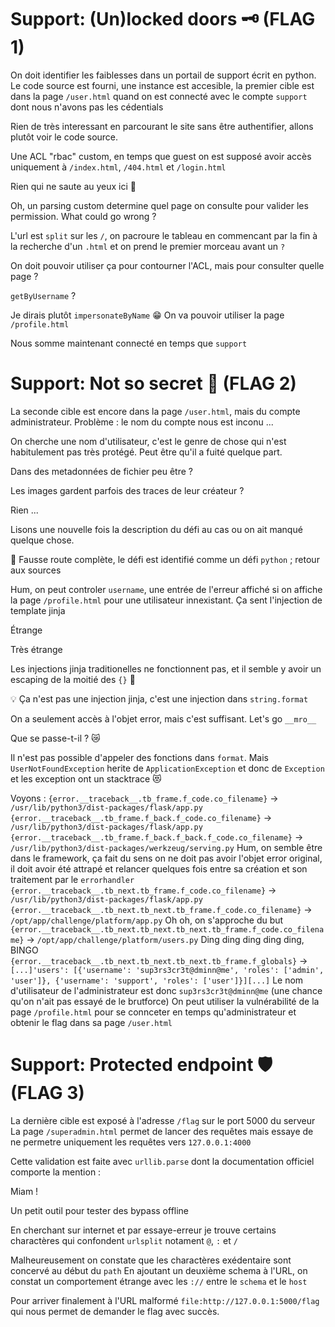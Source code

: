# Support:  (Un)locked doors 🗝️ (FLAG 1)

On doit identifier les faiblesses dans un portail de support écrit en python.
Le code source est fourni, une instance est accesible, la premier cible est dans la page `/user.html` quand on est connecté avec le compte `support` dont nous n'avons pas les cédentials

Rien de très interessant en parcourant le site sans être authentifier, allons plutôt voir le code source.

Une ACL "rbac" custom, en temps que guest on est supposé avoir accès uniquement à `/index.html`, `/404.html` et `/login.html`

Rien qui ne saute au yeux ici 🤔

Oh, un parsing custom determine quel page on consulte pour valider les permission. What could go wrong ?

L'url est `split` sur les `/`, on pacroure le tableau en commencant par la fin à la recherche d'un `.html` et on prend le premier morceau avant un `?`

On doit pouvoir utiliser ça pour contourner l'ACL, mais pour consulter quelle page ?

`getByUsername` ?

Je dirais plutôt `impersonateByName` 😁 On va pouvoir utiliser la page `/profile.html`

Nous somme maintenant connecté en temps que `support`

# Support: Not so secret 🤫 (FLAG 2)

La seconde cible est encore dans la page `/user.html`, mais du compte administrateur. Problème : le nom du compte nous est inconu ...

On cherche une nom d'utilisateur, c'est le genre de chose qui n'est habitulement pas très protégé. Peut être qu'il a fuité quelque part.

Dans des metadonnées de fichier peu être ?

Les images gardent parfois des traces de leur créateur ?

Rien ...

Lisons une nouvelle fois la description du défi au cas ou on ait manqué quelque chose.

🤦
Fausse route complète, le défi est identifié comme un défi `python` ; retour aux sources

Hum, on peut controler `username`, une entrée de l'erreur affiché si on affiche la page `/profile.html` pour une utilisateur innexistant.
Ça sent l'injection de template jinja

Étrange

Très étrange

Les injections jinja traditionelles ne fonctionnent pas, et il semble y avoir un escaping de la moitié des `{}` 🧐

💡 Ça n'est pas une injection jinja, c'est une injection dans `string.format`

On a seulement accès à l'objet error, mais c'est suffisant. Let's go `__mro__`

Que se passe-t-il ? 😿

Il n'est pas possible d'appeler des fonctions dans `format`.
Mais `UserNotFoundException` herite de `ApplicationException` et donc de `Exception` et les exception ont un stacktrace 😻

Voyons :
`{error.__traceback__.tb_frame.f_code.co_filename}` -> `/usr/lib/python3/dist-packages/flask/app.py`
`{error.__traceback__.tb_frame.f_back.f_code.co_filename}` -> `/usr/lib/python3/dist-packages/flask/app.py`
`{error.__traceback__.tb_frame.f_back.f_back.f_code.co_filename}` -> `/usr/lib/python3/dist-packages/werkzeug/serving.py`
Hum, on semble être dans le framework, ça fait du sens on ne doit pas avoir l'objet error original, il doit avoir été attrapé et relancer quelques fois entre sa création et son traitement par le `errorhandler`
`{error.__traceback__.tb_next.tb_frame.f_code.co_filename}` -> `/usr/lib/python3/dist-packages/flask/app.py`
`{error.__traceback__.tb_next.tb_next.tb_frame.f_code.co_filename}` -> `/opt/app/challenge/platform/app.py`
Oh oh, on s'approche du but
`{error.__traceback__.tb_next.tb_next.tb_next.tb_frame.f_code.co_filename}` -> `/opt/app/challenge/platform/users.py`
Ding ding ding ding ding, BINGO
`{error.__traceback__.tb_next.tb_next.tb_next.tb_frame.f_globals}` -> `[...]'users': [{'username': 'sup3rs3cr3t@dminn@me', 'roles': ['admin', 'user']}, {'username': 'support', 'roles': ['user']}][...]`
Le nom d'utilisateur de l'administrateur est donc `sup3rs3cr3t@dminn@me` (une chance qu'on n'ait pas essayé de le brutforce)
On peut utiliser la vulnérabilité de la page `/profile.html` pour se connceter en temps qu'administrateur et obtenir le flag dans sa page `/user.html`

# Support: Protected endpoint 🛡️ (FLAG 3)
La dernière cible est exposé à l'adresse `/flag` sur le port 5000 du serveur
La page `/superadmin.html` permet de lancer des requêtes mais essaye de ne permetre uniquement les requêtes vers `127.0.0.1:4000`

Cette validation est faite avec `urllib.parse` dont la documentation officiel comporte la mention :

Miam !

Un petit outil pour tester des bypass offline

En cherchant sur internet et par essaye-erreur je trouve certains charactères qui confondent `urlsplit` notament `@`, `:` et `/`

Malheureusement on constate que les charactères exédentaire sont concervé au début du `path`
En ajoutant un deuxième schema à l'URL, on constat un comportement étrange avec les `://` entre le `schema` et le `host`

Pour arriver finalement à l'URL malformé `file:http://127.0.0.1:5000/flag` qui nous permet de demander le flag avec succès.

